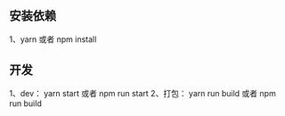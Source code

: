 ## 安装依赖
1、yarn 或者 npm install

## 开发
1、dev： yarn start 或者 npm run start
2、打包： yarn run build 或者 npm run build
